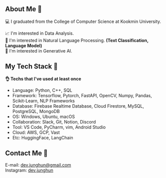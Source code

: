 <h2> About Me  👀 </h2>
<div>
  💻 I graduated from the College of Computer Science at Kookmin University.

  📈 I'm interested in Data Analysis.  
  📃 I'm interested in Natural Language Processing. **(Text Classification, Language Model)**  
  🤖 I'm interested in Generative AI.
  
</div>

<h2>My Tech Stack  📝</h2>

<div> 

  **👌  Techs that I've used at least once** 
</div>

- Language: Python, C++, SQL
- Framework: Tensorflow, Pytorch, FastAPI, OpenCV, Numpy, Pandas, Scikit-Learn, NLP Frameworks
- Database: Firebase Realtime Database, Cloud Firestore, MySQL, PostgreSQL, MongoDB
- OS: Windows, Ubuntu, macOS
- Collaboration: Slack, Git, Notion, Discord
- Tool: VS Code, PyCharm, vim, Android Studio
- Cloud: AWS, GCP, Vast
- Etc: HuggingFace, LangChain

<h2>Contact Me 📮</h2>

<div>
  
E-mail: dev.junghun@gmail.com  
Instagram: [dev.junghun](https://www.instagram.com/dev.junghun/)
  
</div>
